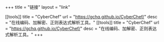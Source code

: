 +++
title = "链接"
layout = "link"

[[tools]]
title = "CyberChef"
url = "https://gchq.github.io/CyberChef/"
desc = "在线编码、加解密、正则表达式解析工具。"
[[tools]]
title = "CyberChef"
url = "https://gchq.github.io/CyberChef/"
desc = "在线编码、加解密、正则表达式解析工具。"
+++


